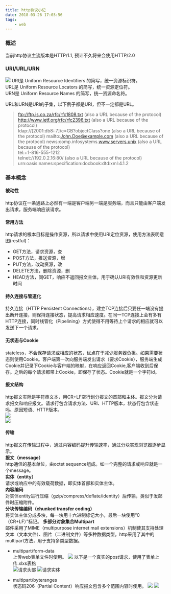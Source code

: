 ```yaml
---
title: http协议小记
date: 2018-03-26 17:03:56
tags:
	- web
---
```

### 概述
当前http协议主流版本是HTTP/1.1, 预计不久将来会使用HTTP/2.0  
### URI/URL/URN
![](/assets/blogImgs/url.jpg)
URI是 Uniform Resource Identifiers 的简写，统一资源标识符。  
URL是 Uniform Resource Locators 的简写，统一资源定位符。  
URN是 Uniform Resource Names 的简写，统一资源命名符。  

URL和URN是URI的子集，以下例子都是URI，但不一定都是URL。  

>ftp://ftp.is.co.za/rfc/rfc1808.txt (also a URL because of the protocol)  
>http://www.ietf.org/rfc/rfc2396.txt (also a URL because of the protocol)  
>ldap://[2001:db8::7]/c=GB?objectClass?one (also a URL because of the protocol)
>mailto:John.Doe@example.com (also a URL because of the protocol)
news:comp.infosystems.www.servers.unix (also a URL because of the protocol)  
>tel:+1-816-555-1212  
>telnet://192.0.2.16:80/ (also a URL because of the protocol)  
>urn:oasis:names:specification:docbook:dtd:xml:4.1.2  
### 基本概念
#### 被动性  
http协议在一条通路上必然有一端是客户端另一端是服务端，而且只能由客户端发出请求，服务端响应该请求。  
#### 常用方法
http请求的根本目标是操作资源，所以请求中使用URI定位资源，使用方法表明意图(restful)：  
- GET方法，请求资源，查  
- POST方法，推送资源，增  
- PUT方法，改动资源，改  
- DELETE方法，删除资源，删
- HEAD方法，同GET，响应不返回报文主体，用于确认URI有效性和资源更新时间  
#### 持久连接与管道化
持久连接（HTTP Persistent Connections），建立TCP连接后只要任一端没有提出断开连接，则保持连接状态，提高请求相应速度。在同一TCP连接上会有多有HTTP连接，同时线管化（Pipelining）方式使得不用等待上个请求的相应就可以发送下一个请求。  
#### 无状态与Cookie
stateless，不会保存请求或相应的状态，优点在于减少服务器负担。如果需要状态则使用Cookie。客户端第一次向服务端发出请求（要求Cookie），服务端生成Cookie并记录下Cookie与客户端的映射，在响应返回Cookie,客户端收到后保存。之后的每个请求都带上Cookie，即保存了状态。Cookie就是一个字符id。  
#### 报文结构
http报文实际是字符串文本，用CR+LF空行划分报文的首部和主体。报文分为请求报文和响应报文。请求行包含请求方法、URI、HTTP版本，状态行包含状态吗、原因短语、HTTP版本。  
![](/assets/blogImgs/httpPacket.jpg)  
![](/assets/blogImgs/httpPacketReal.jpg)  
#### 传输
http报文在传输过程中，通过内容编码提升传输速率，通过分块实现浏览器逐步显示。  
**报文（message）**  
http通信的基本单位，由octet sequence组成。如一个完整的请求或响应就是一个message。  
**实体（entity）**  
请求或响应中的有效载荷数据，即实体首部和实体主体。  
**内容编码**  
对实体entity进行压缩（gzip/compress/deflate/identity）后传输，类似于发邮件时压缩附件。  
**分块传输编码（chunked transfer coding）**  
将实体主体分成多块，每一块用十六进制标记大小，最后一块使用“0（CR+LF）”标记。
**多部分对象集合Multipart**  
邮件采用了MIME（multipurpose internet mail extensions）机制使其支持处理文本（文本文件）、图片（二进制文件）等多种数据类型。http采用了其中的multipart方法，用于支持多类型数据。  
* multipart/form-data  
上传web表单文件时使用。
![](/assets/blogImgs/formData.jpg)
以下是一个真实的post请求，使用了表单上传.xlxs表格  
![请求头部](/assets/blogImgs/formRealHead.jpg)
![请求实体](/assets/blogImgs/formRealEntity.jpg) 

* multipart/byteranges  
状态码206（Partial Content）响应报文包含多个范围内容时使用。 
![](/assets/blogImgs/byteranges01.jpg)
![](/assets/blogImgs/byteranges02.jpg) 

